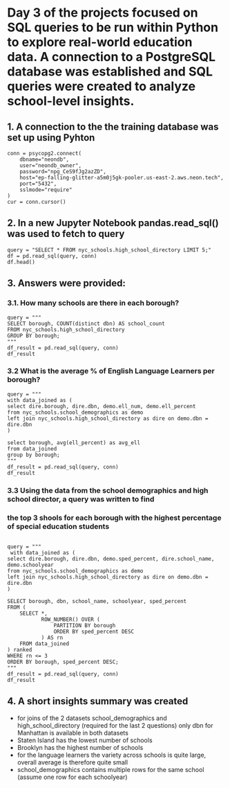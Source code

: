 # Day 3 of the projects focused on SQL queries to be run within Python to explore real-world education data. A connection to a PostgreSQL database was established and SQL queries were created to analyze school-level insights.
## 1. A connection to the the training database was set up using Pyhton
```
conn = psycopg2.connect(
    dbname="neondb",
    user="neondb_owner",
    password="npg_CeS9fJg2azZD",
    host="ep-falling-glitter-a5m0j5gk-pooler.us-east-2.aws.neon.tech",
    port="5432",
    sslmode="require"
)
cur = conn.cursor()
```
## 2. In a new Jupyter Notebook pandas.read_sql() was used to fetch to query
```
query = "SELECT * FROM nyc_schools.high_school_directory LIMIT 5;"
df = pd.read_sql(query, conn)
df.head()
```
## 3. Answers were provided:
### 3.1. How many schools are there in each borough?
```
query = """
SELECT borough, COUNT(distinct dbn) AS school_count
FROM nyc_schools.high_school_directory
GROUP BY borough;
"""
df_result = pd.read_sql(query, conn)
df_result
```
### 3.2 What is the average % of English Language Learners per borough?

```
query = """
with data_joined as (
select dire.borough, dire.dbn, demo.ell_num, demo.ell_percent 
from nyc_schools.school_demographics as demo
left join nyc_schools.high_school_directory as dire on demo.dbn = dire.dbn
)

select borough, avg(ell_percent) as avg_ell
from data_joined
group by borough;
"""
df_result = pd.read_sql(query, conn)
df_result
```

### 3.3 Using the data from the school demographics and high school director, a query was written to find 
###           the top 3 shools for each borough with the highest percentage of special education students
```

query = """
 with data_joined as (
select dire.borough, dire.dbn, demo.sped_percent, dire.school_name, demo.schoolyear 
from nyc_schools.school_demographics as demo
left join nyc_schools.high_school_directory as dire on demo.dbn = dire.dbn
)

SELECT borough, dbn, school_name, schoolyear, sped_percent  
FROM (
    SELECT *,
           ROW_NUMBER() OVER (
               PARTITION BY borough
               ORDER BY sped_percent DESC
           ) AS rn
    FROM data_joined         
) ranked
WHERE rn <= 3
ORDER BY borough, sped_percent DESC;
"""
df_result = pd.read_sql(query, conn)
df_result
```

## 4. A short insights summary was created  
- for joins of the 2 datasets school_demographics and high_school_directory (required for the last 2 questions) only dbn for Manhattan is available in both datasets 
- Staten Island has the lowest number of schools 
- Brooklyn has the highest number of schools
- for the language learners the variety across schools is quite large, overall average is therefore quite small
- school_demographics contains multiple rows for the same school (assume one row for each schoolyear)


